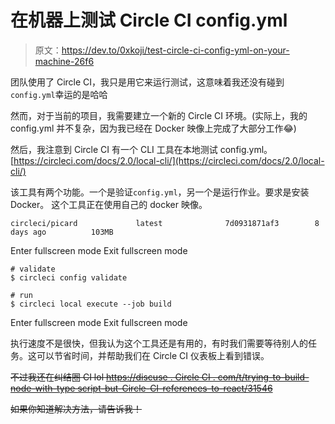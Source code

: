 # 在机器上测试 Circle CI config.yml

> 原文：<https://dev.to/0xkoji/test-circle-ci-config-yml-on-your-machine-26f6>

团队使用了 Circle CI，我只是用它来运行测试，这意味着我还没有碰到`config.yml`幸运的是哈哈

然而，对于当前的项目，我需要建立一个新的 Circle CI 环境。(实际上，我的 config.yml 并不复杂，因为我已经在 Docker 映像上完成了大部分工作😂)

然后，我注意到 Circle CI 有一个 CLI 工具在本地测试 config.yml。
[https://circleci.com/docs/2.0/local-cli/](https://circleci.com/docs/2.0/local-cli/)

该工具有两个功能。一个是验证`config.yml`，另一个是运行作业。要求是安装 Docker。
这个工具正在使用自己的 docker 映像。

```
circleci/picard             latest              7d0931871af3        8 days ago          103MB 
```

Enter fullscreen mode Exit fullscreen mode

```
# validate 
$ circleci config validate

# run
$ circleci local execute --job build 
```

Enter fullscreen mode Exit fullscreen mode

执行速度不是很快，但我认为这个工具还是有用的，有时我们需要等待别人的任务。这可以节省时间，并帮助我们在 Circle CI 仪表板上看到错误。

~~不过我还在纠结圈 CI lol
[https://discuse . Circle CI . com/t/trying-to-build-node-with-type script-but-Circle-CI-references-to-react/31546](https://discuss.circleci.com/t/trying-to-build-node-with-typescript-but-circle-ci-mentions-to-react/31546)~~

~~如果你知道解决方法，请告诉我！~~